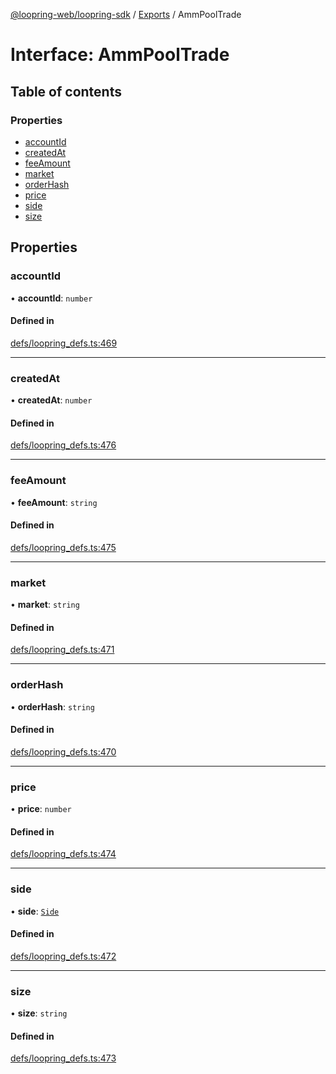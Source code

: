 [@loopring-web/loopring-sdk](../README.md) / [Exports](../modules.md) / AmmPoolTrade

# Interface: AmmPoolTrade

## Table of contents

### Properties

- [accountId](AmmPoolTrade.md#accountid)
- [createdAt](AmmPoolTrade.md#createdat)
- [feeAmount](AmmPoolTrade.md#feeamount)
- [market](AmmPoolTrade.md#market)
- [orderHash](AmmPoolTrade.md#orderhash)
- [price](AmmPoolTrade.md#price)
- [side](AmmPoolTrade.md#side)
- [size](AmmPoolTrade.md#size)

## Properties

### accountId

• **accountId**: `number`

#### Defined in

[defs/loopring_defs.ts:469](https://github.com/Loopring/loopring_sdk/blob/31d2a2e/src/defs/loopring_defs.ts#L469)

___

### createdAt

• **createdAt**: `number`

#### Defined in

[defs/loopring_defs.ts:476](https://github.com/Loopring/loopring_sdk/blob/31d2a2e/src/defs/loopring_defs.ts#L476)

___

### feeAmount

• **feeAmount**: `string`

#### Defined in

[defs/loopring_defs.ts:475](https://github.com/Loopring/loopring_sdk/blob/31d2a2e/src/defs/loopring_defs.ts#L475)

___

### market

• **market**: `string`

#### Defined in

[defs/loopring_defs.ts:471](https://github.com/Loopring/loopring_sdk/blob/31d2a2e/src/defs/loopring_defs.ts#L471)

___

### orderHash

• **orderHash**: `string`

#### Defined in

[defs/loopring_defs.ts:470](https://github.com/Loopring/loopring_sdk/blob/31d2a2e/src/defs/loopring_defs.ts#L470)

___

### price

• **price**: `number`

#### Defined in

[defs/loopring_defs.ts:474](https://github.com/Loopring/loopring_sdk/blob/31d2a2e/src/defs/loopring_defs.ts#L474)

___

### side

• **side**: [`Side`](../enums/Side.md)

#### Defined in

[defs/loopring_defs.ts:472](https://github.com/Loopring/loopring_sdk/blob/31d2a2e/src/defs/loopring_defs.ts#L472)

___

### size

• **size**: `string`

#### Defined in

[defs/loopring_defs.ts:473](https://github.com/Loopring/loopring_sdk/blob/31d2a2e/src/defs/loopring_defs.ts#L473)
